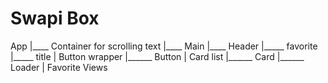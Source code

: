 # Swapi Box

App
|____ Container for scrolling text
|____ Main
      |____ Header
           |_____ favorite
           |_____ title
           |
           Button wrapper
           |______ Button
           |
           Card list
           |______ Card
           |______ Loader
           |
           Favorite Views
